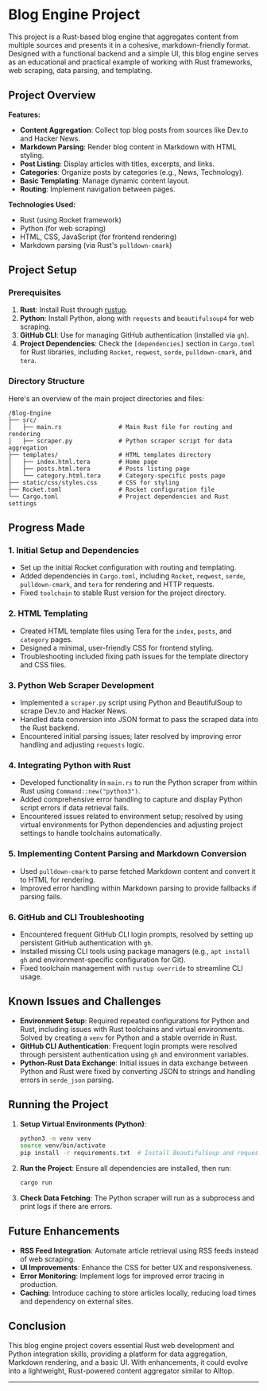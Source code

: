 # Blog Engine Project

This project is a Rust-based blog engine that aggregates content from multiple sources and presents it in a cohesive, markdown-friendly format. Designed with a functional backend and a simple UI, this blog engine serves as an educational and practical example of working with Rust frameworks, web scraping, data parsing, and templating.

## Project Overview

**Features:**
- **Content Aggregation**: Collect top blog posts from sources like Dev.to and Hacker News.
- **Markdown Parsing**: Render blog content in Markdown with HTML styling.
- **Post Listing**: Display articles with titles, excerpts, and links.
- **Categories**: Organize posts by categories (e.g., News, Technology).
- **Basic Templating**: Manage dynamic content layout.
- **Routing**: Implement navigation between pages.

**Technologies Used:**
- Rust (using Rocket framework)
- Python (for web scraping)
- HTML, CSS, JavaScript (for frontend rendering)
- Markdown parsing (via Rust's `pulldown-cmark`)

## Project Setup

### Prerequisites
1. **Rust**: Install Rust through [rustup](https://rustup.rs/).
2. **Python**: Install Python, along with `requests` and `beautifulsoup4` for web scraping.
3. **GitHub CLI**: Use for managing GitHub authentication (installed via `gh`).
4. **Project Dependencies**: Check the `[dependencies]` section in `Cargo.toml` for Rust libraries, including `Rocket`, `reqwest`, `serde`, `pulldown-cmark`, and `tera`.

### Directory Structure
Here's an overview of the main project directories and files:

```
/Blog-Engine
├── src/
│   ├── main.rs                # Main Rust file for routing and rendering
│   ├── scraper.py             # Python scraper script for data aggregation
├── templates/                 # HTML templates directory
│   ├── index.html.tera        # Home page
│   ├── posts.html.tera        # Posts listing page
│   └── category.html.tera     # Category-specific posts page
├── static/css/styles.css      # CSS for styling
├── Rocket.toml                # Rocket configuration file
└── Cargo.toml                 # Project dependencies and Rust settings
```

## Progress Made

### 1. Initial Setup and Dependencies
- Set up the initial Rocket configuration with routing and templating.
- Added dependencies in `Cargo.toml`, including `Rocket`, `reqwest`, `serde`, `pulldown-cmark`, and `tera` for rendering and HTTP requests.
- Fixed `toolchain` to stable Rust version for the project directory.

### 2. HTML Templating
- Created HTML template files using Tera for the `index`, `posts`, and `category` pages.
- Designed a minimal, user-friendly CSS for frontend styling.
- Troubleshooting included fixing path issues for the template directory and CSS files.

### 3. Python Web Scraper Development
- Implemented a `scraper.py` script using Python and BeautifulSoup to scrape Dev.to and Hacker News.
- Handled data conversion into JSON format to pass the scraped data into the Rust backend.
- Encountered initial parsing issues; later resolved by improving error handling and adjusting `requests` logic.

### 4. Integrating Python with Rust
- Developed functionality in `main.rs` to run the Python scraper from within Rust using `Command::new("python3")`.
- Added comprehensive error handling to capture and display Python script errors if data retrieval fails.
- Encountered issues related to environment setup; resolved by using virtual environments for Python dependencies and adjusting project settings to handle toolchains automatically.

### 5. Implementing Content Parsing and Markdown Conversion
- Used `pulldown-cmark` to parse fetched Markdown content and convert it to HTML for rendering.
- Improved error handling within Markdown parsing to provide fallbacks if parsing fails.

### 6. GitHub and CLI Troubleshooting
- Encountered frequent GitHub CLI login prompts, resolved by setting up persistent GitHub authentication with `gh`.
- Installed missing CLI tools using package managers (e.g., `apt install gh` and environment-specific configuration for Git).
- Fixed toolchain management with `rustup override` to streamline CLI usage.

## Known Issues and Challenges
- **Environment Setup**: Required repeated configurations for Python and Rust, including issues with Rust toolchains and virtual environments. Solved by creating a `venv` for Python and a stable override in Rust.
- **GitHub CLI Authentication**: Frequent login prompts were resolved through persistent authentication using `gh` and environment variables.
- **Python-Rust Data Exchange**: Initial issues in data exchange between Python and Rust were fixed by converting JSON to strings and handling errors in `serde_json` parsing.

## Running the Project

1. **Setup Virtual Environments (Python)**:
   ```bash
   python3 -m venv venv
   source venv/bin/activate
   pip install -r requirements.txt  # Install BeautifulSoup and requests
   ```

2. **Run the Project**:
   Ensure all dependencies are installed, then run:
   ```bash
   cargo run
   ```

3. **Check Data Fetching**:
   The Python scraper will run as a subprocess and print logs if there are errors.

## Future Enhancements

- **RSS Feed Integration**: Automate article retrieval using RSS feeds instead of web scraping.
- **UI Improvements**: Enhance the CSS for better UX and responsiveness.
- **Error Monitoring**: Implement logs for improved error tracing in production.
- **Caching**: Introduce caching to store articles locally, reducing load times and dependency on external sites.

## Conclusion
This blog engine project covers essential Rust web development and Python integration skills, providing a platform for data aggregation, Markdown rendering, and a basic UI. With enhancements, it could evolve into a lightweight, Rust-powered content aggregator similar to Alltop.

---
